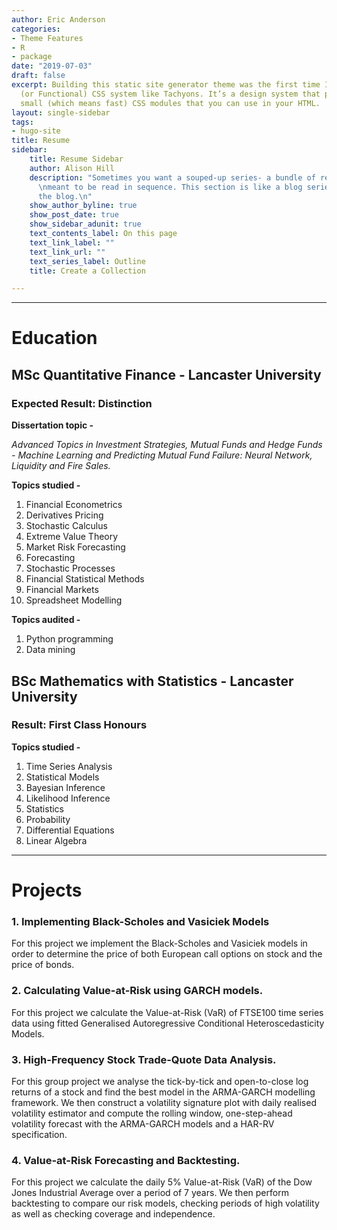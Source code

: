 ```yaml
---
author: Eric Anderson
categories:
- Theme Features
- R
- package
date: "2019-07-03"
draft: false
excerpt: Building this static site generator theme was the first time I used an Atomic
  (or Functional) CSS system like Tachyons. It’s a design system that provides very
  small (which means fast) CSS modules that you can use in your HTML.
layout: single-sidebar
tags:
- hugo-site
title: Resume
sidebar:
    title: Resume Sidebar
    author: Alison Hill
    description: "Sometimes you want a souped-up series- a bundle of related pages
      \nmeant to be read in sequence. This section is like a blog series, \nminus
      the blog.\n"
    show_author_byline: true
    show_post_date: true
    show_sidebar_adunit: true
    text_contents_label: On this page
    text_link_label: ""
    text_link_url: ""
    text_series_label: Outline
    title: Create a Collection

---
```


---

# Education

## MSc Quantitative Finance - Lancaster University
### Expected Result: Distinction

**Dissertation topic -**

*Advanced Topics in Investment Strategies, Mutual Funds and Hedge Funds - 
Machine Learning and Predicting Mutual Fund Failure:  Neural Network, Liquidity and Fire Sales.*

**Topics studied -** 

1. Financial Econometrics
2. Derivatives Pricing
3. Stochastic Calculus
4. Extreme Value Theory
5. Market Risk Forecasting
6. Forecasting
7. Stochastic Processes
8. Financial Statistical Methods
9. Financial Markets
10. Spreadsheet Modelling

**Topics audited -**

1. Python programming
2. Data mining

## BSc Mathematics with Statistics - Lancaster University
### Result: First Class Honours

**Topics studied -**

1. Time Series Analysis
2. Statistical Models
3. Bayesian Inference
4. Likelihood Inference
5. Statistics
6. Probability
7. Differential Equations
8. Linear Algebra

---

# Projects

### 1.  Implementing Black-Scholes and Vasiciek Models

For this project we implement the Black-Scholes and Vasiciek models in order to determine the price of both European call options on stock and the price of bonds.
 
### 2.  Calculating Value-at-Risk using GARCH models.

For this project we calculate the Value-at-Risk (VaR) of FTSE100 time series data using fitted Generalised Autoregressive Conditional Heteroscedasticity Models.

### 3. High-Frequency Stock Trade-Quote Data Analysis.

For this group project we analyse the tick-by-tick and open-to-close log returns of a stock and find the best model in the ARMA-GARCH modelling framework.  We then construct a volatility signature plot with daily realised volatility estimator and compute the rolling window, one-step-ahead volatility forecast with the ARMA-GARCH models and a HAR-RV specification.

### 4. Value-at-Risk Forecasting and Backtesting.

For this project we calculate the daily 5% Value-at-Risk (VaR) of the Dow Jones Industrial Average over a period of 7 years.  We then perform backtesting to compare our risk models, checking periods of high volatility as well as checking coverage and independence.




